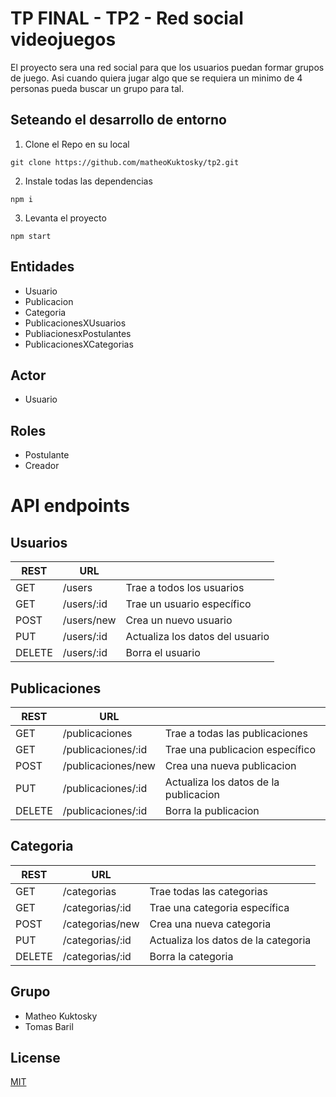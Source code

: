 # TP FINAL - TP2 - Red social videojuegos

El proyecto sera una red social para que los usuarios puedan formar grupos de juego. Asi cuando quiera jugar algo que se requiera un minimo de 4 personas pueda buscar un grupo para tal.

## Seteando el desarrollo de entorno

1. Clone el Repo en su local

```
git clone https://github.com/matheoKuktosky/tp2.git
```

2. Instale todas las dependencias

```
npm i
```

3. Levanta el proyecto

```
npm start
```

## Entidades

- Usuario
- Publicacion
- Categoria
- PublicacionesXUsuarios
- PubliacionesxPostulantes
- PublicacionesXCategorias

## Actor

- Usuario

## Roles

- Postulante
- Creador

# API endpoints

## Usuarios

| REST   | URL        |                                 |
| ------ | ---------- | ------------------------------- |
| GET    | /users     | Trae a todos los usuarios       |
| GET    | /users/:id | Trae un usuario específico      |
| POST   | /users/new | Crea un nuevo usuario           |
| PUT    | /users/:id | Actualiza los datos del usuario |
| DELETE | /users/:id | Borra el usuario                |

## Publicaciones

| REST   | URL                |                                       |
| ------ | ------------------ | ------------------------------------- |
| GET    | /publicaciones     | Trae a todas las publicaciones        |
| GET    | /publicaciones/:id | Trae una publicacion específico       |
| POST   | /publicaciones/new | Crea una nueva publicacion            |
| PUT    | /publicaciones/:id | Actualiza los datos de la publicacion |
| DELETE | /publicaciones/:id | Borra la publicacion                  |

## Categoria

| REST   | URL             |                                     |
| ------ | --------------- | ----------------------------------- |
| GET    | /categorias     | Trae todas las categorias           |
| GET    | /categorias/:id | Trae una categoria específica       |
| POST   | /categorias/new | Crea una nueva categoria            |
| PUT    | /categorias/:id | Actualiza los datos de la categoria |
| DELETE | /categorias/:id | Borra la categoria                  |

## Grupo

- Matheo Kuktosky
- Tomas Baril

## License

[MIT](https://choosealicense.com/licenses/mit/)
